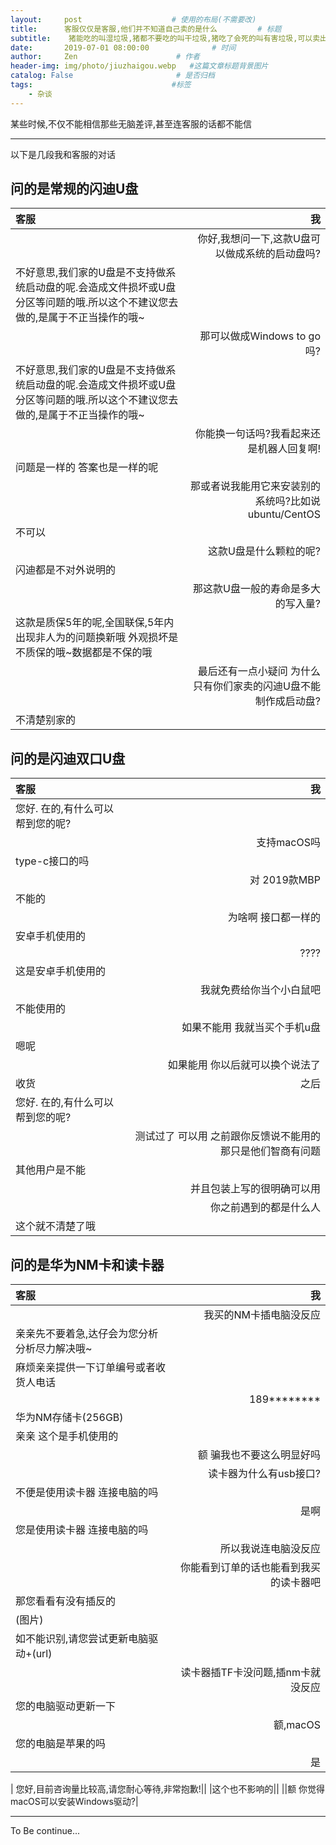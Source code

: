 ```yaml
---
layout:     post                    # 使用的布局(不需要改)
title:      客服仅仅是客服,他们并不知道自己卖的是什么         # 标题
subtitle:    猪能吃的叫湿垃圾,猪都不要吃的叫干垃圾,猪吃了会死的叫有害垃圾,可以卖出去换猪的叫可回收垃圾   #副标题
date:       2019-07-01 08:00:00              # 时间
author:     Zen                      # 作者
header-img: img/photo/jiuzhaigou.webp   #这篇文章标题背景图片
catalog: False                       # 是否归档
tags:                               #标签
    - 杂谈
---
```



某些时候,不仅不能相信那些无脑差评,甚至连客服的话都不能信

----

以下是几段我和客服的对话

## 问的是常规的闪迪U盘

|客服|我|
|:---|---:|
||你好,我想问一下,这款U盘可以做成系统的启动盘吗?|
不好意思,我们家的U盘是不支持做系统启动盘的呢.会造成文件损坏或U盘分区等问题的哦.所以这个不建议您去做的,是属于不正当操作的哦~||
||那可以做成Windows to go吗?|
不好意思,我们家的U盘是不支持做系统启动盘的呢.会造成文件损坏或U盘分区等问题的哦.所以这个不建议您去做的,是属于不正当操作的哦~||
||你能换一句话吗?我看起来还是机器人回复啊!|
问题是一样的 答案也是一样的呢||
||那或者说我能用它来安装别的系统吗?比如说ubuntu/CentOS|
不可以||
||这款U盘是什么颗粒的呢?|
闪迪都是不对外说明的||
||那这款U盘一般的寿命是多大的写入量?|
这款是质保5年的呢,全国联保,5年内出现非人为的问题换新哦 外观损坏是不质保的哦~数据都是不保的哦||
||最后还有一点小疑问 为什么只有你们家卖的闪迪U盘不能制作成启动盘?|
不清楚别家的||


## 问的是闪迪双口U盘

|客服|我|
|:--|--:|
您好. 在的,有什么可以帮到您的呢?||
||支持macOS吗|
type-c接口的吗||
||对 2019款MBP|
不能的||
||为啥啊 接口都一样的|
安卓手机使用的||
||????|
这是安卓手机使用的||
||我就免费给你当个小白鼠吧|
不能使用的||
||如果不能用 我就当买个手机u盘|
嗯呢||
||如果能用 你以后就可以换个说法了|
收货|之后|
您好. 在的,有什么可以帮到您的呢?||
||测试过了 可以用 之前跟你反馈说不能用的 那只是他们智商有问题
其他用户是不能||
||并且包装上写的很明确可以用
||你之前遇到的都是什么人|
这个就不清楚了哦||

## 问的是华为NM卡和读卡器

|客服|我|
|:--|--:|
||我买的NM卡插电脑没反应|
|亲亲先不要着急,达仔会为您分析分析尽力解决哦~||
|麻烦亲亲提供一下订单编号或者收货人电话||
||189\*\*\*\*\*\*\*\*|
|华为NM存储卡(256GB)||
|亲亲 这个是手机使用的||
||额 骗我也不要这么明显好吗|
||读卡器为什么有usb接口?|
|不便是使用读卡器 连接电脑的吗||
||是啊|
|您是使用读卡器 连接电脑的吗||
||所以我说连电脑没反应|
||你能看到订单的话也能看到我买的读卡器吧|
|那您看看有没有插反的||
|(图片)||
|如不能识别,请您尝试更新电脑驱动+(url)||
||读卡器插TF卡没问题,插nm卡就没反应|
|您的电脑驱动更新一下||
||额,macOS|
|您的电脑是苹果的吗||
||是|
|
您好,目前咨询量比较高,请您耐心等待,非常抱歉!||
|这个也不影响的||
||额 你觉得macOS可以安装Windows驱动?|


----

To Be continue...
